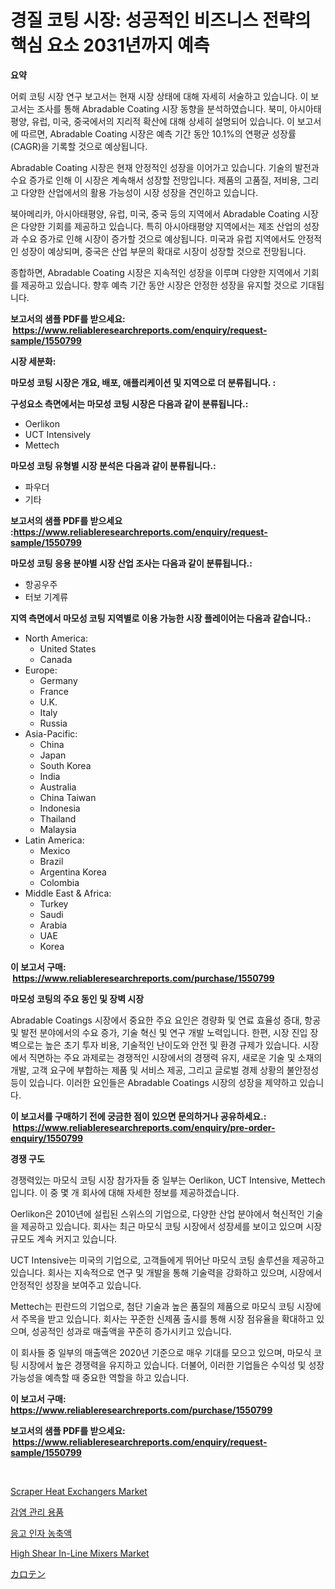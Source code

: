 <p><h1>경질 코팅 시장: 성공적인 비즈니스 전략의 핵심 요소 2031년까지 예측</h1></p><p><strong>요약</strong></p>
<p><p>어뢰 코팅 시장 연구 보고서는 현재 시장 상태에 대해 자세히 서술하고 있습니다. 이 보고서는 조사를 통해 Abradable Coating 시장 동향을 분석하였습니다. 북미, 아시아태평양, 유럽, 미국, 중국에서의 지리적 확산에 대해 상세히 설명되어 있습니다. 이 보고서에 따르면, Abradable Coating 시장은 예측 기간 동안 10.1%의 연평균 성장률(CAGR)을 기록할 것으로 예상됩니다.</p><p>Abradable Coating 시장은 현재 안정적인 성장을 이어가고 있습니다. 기술의 발전과 수요 증가로 인해 이 시장은 계속해서 성장할 전망입니다. 제품의 고품질, 저비용, 그리고 다양한 산업에서의 활용 가능성이 시장 성장을 견인하고 있습니다.</p><p>북아메리카, 아시아태평양, 유럽, 미국, 중국 등의 지역에서 Abradable Coating 시장은 다양한 기회를 제공하고 있습니다. 특히 아시아태평양 지역에서는 제조 산업의 성장과 수요 증가로 인해 시장이 증가할 것으로 예상됩니다. 미국과 유럽 지역에서도 안정적인 성장이 예상되며, 중국은 산업 부문의 확대로 시장이 성장할 것으로 전망됩니다.</p><p>종합하면, Abradable Coating 시장은 지속적인 성장을 이루며 다양한 지역에서 기회를 제공하고 있습니다. 향후 예측 기간 동안 시장은 안정한 성장을 유지할 것으로 기대됩니다.</p></p>
<p><strong>보고서의 샘플 PDF를 받으세요: &nbsp;<a href="https://www.reliableresearchreports.com/enquiry/request-sample/1550799">https://www.reliableresearchreports.com/enquiry/request-sample/1550799</a></strong></p>
<p><strong>시장 세분화:</strong></p>
<p><strong> 마모성 코팅 시장은 개요, 배포, 애플리케이션 및 지역으로 더 분류됩니다. :</strong></p>
<p><strong>구성요소 측면에서는 마모성 코팅 시장은 다음과 같이 분류됩니다.:</strong></p>
<p><ul><li>Oerlikon</li><li>UCT Intensively</li><li>Mettech</li></ul></p>
<p><strong> 마모성 코팅 유형별 시장 분석은 다음과 같이 분류됩니다.:</strong></p>
<p><ul><li>파우더</li><li>기타</li></ul></p>
<p><strong>보고서의 샘플 PDF를 받으세요 :<a href="https://www.reliableresearchreports.com/enquiry/request-sample/1550799">https://www.reliableresearchreports.com/enquiry/request-sample/1550799</a></strong></p>
<p><strong> 마모성 코팅 응용 분야별 시장 산업 조사는 다음과 같이 분류됩니다.:</strong></p>
<p><ul><li>항공우주</li><li>터보 기계류</li></ul></p>
<p><strong>지역 측면에서 마모성 코팅 지역별로 이용 가능한 시장 플레이어는 다음과 같습니다.:</strong></p>
<p><ul>
    <li>
        North America:
        <ul>
            <li>United States</li>
            <li>Canada</li>
        </ul>
    </li>
    <li>
        Europe:
        <ul>
            <li>Germany</li>
            <li>France</li>
            <li>U.K.</li>
            <li>Italy</li>
            <li>Russia</li>
        </ul>
    </li>
    <li>
        Asia-Pacific:
        <ul>
            <li>China</li>
            <li>Japan</li>
            <li>South Korea</li>
            <li>India</li>
            <li>Australia</li>
            <li>China Taiwan</li>
            <li>Indonesia</li>
            <li>Thailand</li>
            <li>Malaysia</li>
        </ul>
    </li>
    <li>
        Latin America:
        <ul>
            <li>Mexico</li>
            <li>Brazil</li>
            <li>Argentina Korea</li>
            <li>Colombia</li>
        </ul>
    </li>
    <li>
        Middle East & Africa:
        <ul>
            <li>Turkey</li>
            <li>Saudi</li>
            <li>Arabia</li>
            <li>UAE</li>
            <li>Korea</li>
        </ul>
    </li>
    </ul></p>
<p><strong>이 보고서 구매: &nbsp;<a href="https://www.reliableresearchreports.com/purchase/1550799">https://www.reliableresearchreports.com/purchase/1550799</a></strong></p>
<p><strong>마모성 코팅의 주요 동인 및 장벽 시장</strong></p>
<p><p>Abradable Coatings 시장에서 중요한 주요 요인은 경량화 및 연료 효율성 증대, 항공 및 발전 분야에서의 수요 증가, 기술 혁신 및 연구 개발 노력입니다. 한편, 시장 진입 장벽으로는 높은 초기 투자 비용, 기술적인 난이도와 안전 및 환경 규제가 있습니다. 시장에서 직면하는 주요 과제로는 경쟁적인 시장에서의 경쟁력 유지, 새로운 기술 및 소재의 개발, 고객 요구에 부합하는 제품 및 서비스 제공, 그리고 글로벌 경제 상황의 불안정성 등이 있습니다. 이러한 요인들은 Abradable Coatings 시장의 성장을 제약하고 있습니다.</p></p>
<p><strong>이 보고서를 구매하기 전에 궁금한 점이 있으면 문의하거나 공유하세요.: &nbsp;<a href="https://www.reliableresearchreports.com/enquiry/pre-order-enquiry/1550799">https://www.reliableresearchreports.com/enquiry/pre-order-enquiry/1550799</a></strong></p>
<p><strong>경쟁 구도</strong></p>
<p><p>경쟁력있는 마모식 코팅 시장 참가자들 중 일부는 Oerlikon, UCT Intensive, Mettech입니다. 이 중 몇 개 회사에 대해 자세한 정보를 제공하겠습니다. </p><p>Oerlikon은 2010년에 설립된 스위스의 기업으로, 다양한 산업 분야에서 혁신적인 기술을 제공하고 있습니다. 회사는 최근 마모식 코팅 시장에서 성장세를 보이고 있으며 시장 규모도 계속 커지고 있습니다.</p><p>UCT Intensive는 미국의 기업으로, 고객들에게 뛰어난 마모식 코팅 솔루션을 제공하고 있습니다. 회사는 지속적으로 연구 및 개발을 통해 기술력을 강화하고 있으며, 시장에서 안정적인 성장을 보여주고 있습니다.</p><p>Mettech는 핀란드의 기업으로, 첨단 기술과 높은 품질의 제품으로 마모식 코팅 시장에서 주목을 받고 있습니다. 회사는 꾸준한 신제품 출시를 통해 시장 점유율을 확대하고 있으며, 성공적인 성과로 매출액을 꾸준히 증가시키고 있습니다.</p><p>이 회사들 중 일부의 매출액은 2020년 기준으로 매우 기대를 모으고 있으며, 마모식 코팅 시장에서 높은 경쟁력을 유지하고 있습니다. 더불어, 이러한 기업들은 수익성 및 성장 가능성을 예측할 때 중요한 역할을 하고 있습니다.</p></p>
<p><strong>이 보고서 구매: &nbsp; <a href="https://www.reliableresearchreports.com/purchase/1550799">https://www.reliableresearchreports.com/purchase/1550799</a></strong></p>
<p><strong>보고서의 샘플 PDF를 받으세요: &nbsp;<a href="https://www.reliableresearchreports.com/enquiry/request-sample/1550799">https://www.reliableresearchreports.com/enquiry/request-sample/1550799</a></strong><strong></strong></p>
<p>&nbsp;</p>
<p><p><a href="https://issuu.com/reportprime-2/docs/scraper-heat-exchangers-market-size-2030.pptx">Scraper Heat Exchangers Market</a></p><p><a href="https://github.com/Tristiarton768456/Market-Research-Report-List-1/blob/main/65808796321.md">감염 관리 용품</a></p><p><a href="https://github.com/vsoq0zknh59/Market-Research-Report-List-1/blob/main/86239376320.md">응고 인자 농축액</a></p><p><a href="https://issuu.com/reportprime-2/docs/high-shear-in-line-mixers-market-size-2030.pptx">High Shear In-Line Mixers Market</a></p><p><a href="https://github.com/adcxff01450218/Market-Research-Report-List-1/blob/main/97564057389.md">カロテン</a></p></p>